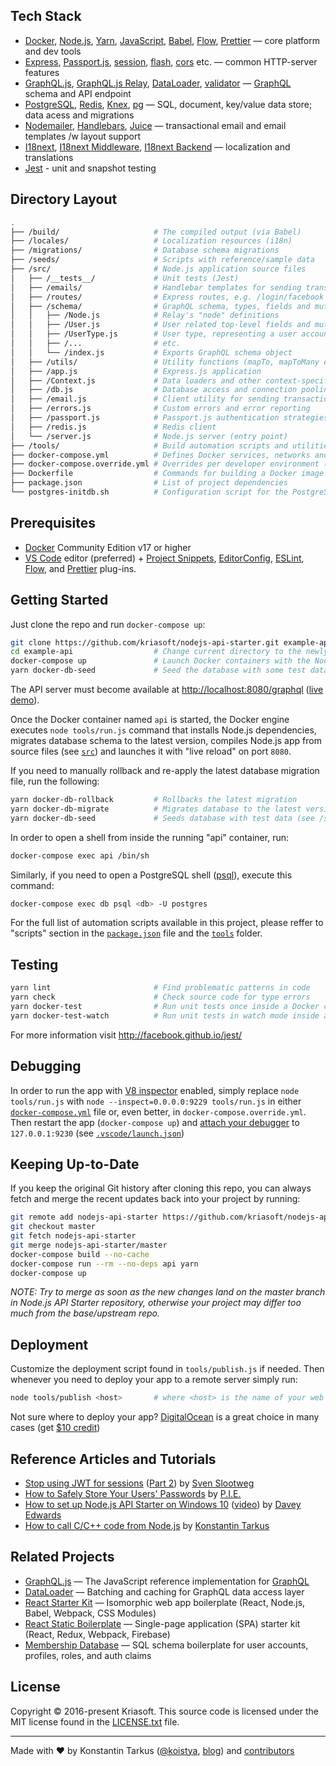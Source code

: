 ## Tech Stack

* [Docker][docker], [Node.js][node], [Yarn][yarn], [JavaScript][js], [Babel][babel], [Flow][flow], [Prettier][prettier] — core platform and dev tools
* [Express][express], [Passport.js][passport], [session][session], [flash][flash], [cors][cors] etc. — common HTTP-server features
* [GraphQL.js][gqljs], [GraphQL.js Relay][gqlrelay], [DataLoader][loader], [validator][validator] — [GraphQL][gql] schema and API endpoint
* [PostgreSQL][pg], [Redis][redis], [Knex][knex], [pg][nodepg] — SQL, document, key/value data store; data acess and migrations
* [Nodemailer][mailer], [Handlebars][hbs], [Juice][juice] — transactional email and email templates /w layout support
* [I18next][i18next], [I18next Middleware][i18nextmid], [I18next Backend][i18nextback] — localization and translations
* [Jest][jest] - unit and snapshot testing

## Directory Layout

```bash
.
├── /build/                     # The compiled output (via Babel)
├── /locales/                   # Localization resources (i18n)
├── /migrations/                # Database schema migrations
├── /seeds/                     # Scripts with reference/sample data
├── /src/                       # Node.js application source files
│   ├── /__tests__/             # Unit tests (Jest)
│   ├── /emails/                # Handlebar templates for sending transactional email
│   ├── /routes/                # Express routes, e.g. /login/facebook
│   ├── /schema/                # GraphQL schema, types, fields and mutations
│   │   ├── /Node.js            # Relay's "node" definitions
│   │   ├── /User.js            # User related top-level fields and mutations
│   │   ├── /UserType.js        # User type, representing a user account (id, emails, etc.)
│   │   ├── /...                # etc.
│   │   └── /index.js           # Exports GraphQL schema object
│   ├── /utils/                 # Utility functions (mapTo, mapToMany etc.)
│   ├── /app.js                 # Express.js application
│   ├── /Context.js             # Data loaders and other context-specific stuff
│   ├── /db.js                  # Database access and connection pooling (via Knex)
│   ├── /email.js               # Client utility for sending transactional email
│   ├── /errors.js              # Custom errors and error reporting
│   ├── /passport.js            # Passport.js authentication strategies
│   ├── /redis.js               # Redis client
│   └── /server.js              # Node.js server (entry point)
├── /tools/                     # Build automation scripts and utilities
├── docker-compose.yml          # Defines Docker services, networks and volumes
├── docker-compose.override.yml # Overrides per developer environment (not under source control)
├── Dockerfile                  # Commands for building a Docker image for production
├── package.json                # List of project dependencies
└── postgres-initdb.sh          # Configuration script for the PostgreSQL Docker container
```


## Prerequisites

* [Docker][docker] Community Edition v17 or higher
* [VS Code][code] editor (preferred) + [Project Snippets][vcsnippets],
  [EditorConfig][vceditconfig], [ESLint][vceslint], [Flow][vcflow], and [Prettier][vcprettier]
  plug-ins.


## Getting Started

Just clone the repo and run `docker-compose up`:

```bash
git clone https://github.com/kriasoft/nodejs-api-starter.git example-api
cd example-api                  # Change current directory to the newly created one
docker-compose up               # Launch Docker containers with the Node.js API app running inside
yarn docker-db-seed             # Seed the database with some test data
```

The API server must become available at [http://localhost:8080/graphql](http://localhost:8080/graphql)
([live demo][demo]).

Once the Docker container named `api` is started, the Docker engine executes `node tools/run.js`
command that installs Node.js dependencies, migrates database schema to the latest version,
compiles Node.js app from source files (see [`src`](./src)) and launches it with "live reload"
on port `8080`.

If you need to manually rollback and re-apply the latest database migration file, run the following:

```bash
yarn docker-db-rollback         # Rollbacks the latest migration
yarn docker-db-migrate          # Migrates database to the latest version (see /migrates folder)
yarn docker-db-seed             # Seeds database with test data (see /seeds folder)
```

In order to open a shell from inside the running "api" container, run:

```bash
docker-compose exec api /bin/sh
```

Similarly, if you need to open a PostgreSQL shell ([psql][psql]), execute this command:

```bash
docker-compose exec db psql <db> -U postgres
```

For the full list of automation scripts available in this project, please reffer to "scripts"
section in the [`package.json`](./package.json) file and the [`tools`](./tools) folder.


## Testing

```bash
yarn lint                       # Find problematic patterns in code
yarn check                      # Check source code for type errors
yarn docker-test                # Run unit tests once inside a Docker container
yarn docker-test-watch          # Run unit tests in watch mode inside a Docker container
```

For more information visit http://facebook.github.io/jest/


## Debugging

In order to run the app with [V8 inspector][v8debug] enabled, simply replace `node tools/run.js`
with `node --inspect=0.0.0.0:9229 tools/run.js` in either [`docker-compose.yml`](docker-compose.yml)
file or, even better, in `docker-compose.override.yml`. Then restart the app (`docker-compose up`) and
[attach your debugger][vsdebug] to `127.0.0.1:9230` (see [`.vscode/launch.json`](./.vscode/launch.json))

## Keeping Up-to-Date

If you keep the original Git history after cloning this repo, you can always fetch and merge
the recent updates back into your project by running:

```bash
git remote add nodejs-api-starter https://github.com/kriasoft/nodejs-api-starter.git
git checkout master
git fetch nodejs-api-starter
git merge nodejs-api-starter/master
docker-compose build --no-cache
docker-compose run --rm --no-deps api yarn
docker-compose up
```

*NOTE: Try to merge as soon as the new changes land on the master branch in Node.js API Starter
repository, otherwise your project may differ too much from the base/upstream repo.*

## Deployment

Customize the deployment script found in `tools/publish.js` if needed. Then whenever you need to
deploy your app to a remote server simply run:

```bash
node tools/publish <host>       # where <host> is the name of your web server (see ~/.ssh/config)
```

Not sure where to deploy your app? [DigitalOcean][do] is a great choice in many cases (get [$10 credit][do])

## Reference Articles and Tutorials

* [Stop using JWT for sessions](http://cryto.net/~joepie91/blog/2016/06/13/stop-using-jwt-for-sessions/)
  ([Part 2](http://cryto.net/~joepie91/blog/2016/06/19/stop-using-jwt-for-sessions-part-2-why-your-solution-doesnt-work/))
  by [Sven Slootweg](https://github.com/joepie91)
* [How to Safely Store Your Users' Passwords](https://paragonie.com/blog/2016/02/how-safely-store-password-in-2016)
  by [P.I.E.](https://paragonie.com/)
* [How to set up Node.js API Starter on Windows 10](https://medium.com/@daveyedwards/how-to-setup-kriasofts-nodejs-api-starter-on-windows-10-a092d6e34882)
  ([video](https://youtu.be/IV4IsYyfdKI)) by [Davey Edwards](https://twitter.com/daveyedwards)
* [How to call C/C++ code from Node.js](https://medium.com/@tarkus/how-to-call-c-c-code-from-node-js-86a773033892)
  by [Konstantin Tarkus](https://twitter.com/koistya)


## Related Projects

* [GraphQL.js](https://github.com/graphql/graphql-js) — The JavaScript reference implementation for [GraphQL](http://graphql.org/)
* [DataLoader](https://github.com/facebook/dataloader) — Batching and caching for GraphQL data access layer
* [React Starter Kit](https://github.com/kriasoft/react-starter-kit) — Isomorphic web app boilerplate (React, Node.js, Babel, Webpack, CSS Modules)
* [React Static Boilerplate](https://github.com/kriasoft/react-static-boilerplate) — Single-page application (SPA) starter kit (React, Redux, Webpack, Firebase)
* [Membership Database](https://github.com/membership/membership.db) — SQL schema boilerplate for user accounts, profiles, roles, and auth claims


## License

Copyright © 2016-present Kriasoft. This source code is licensed under the MIT license found in the
[LICENSE.txt](https://github.com/kriasoft/nodejs-api-starter/blob/master/LICENSE.txt) file.

---
Made with ♥ by Konstantin Tarkus ([@koistya](https://twitter.com/koistya), [blog](https://medium.com/@tarkus)) and [contributors](https://github.com/kriasoft/nodejs-api-starter/graphs/contributors)


[nodejskit]: https://github.com/kriasoft/nodejs-api-starter
[rsk]: https://github.com/kriasoft/react-starter-kit
[rsb]: https://github.com/kriasoft/react-static-boilerplate
[node]: https://nodejs.org
[js]: https://developer.mozilla.org/docs/Web/JavaScript
[babel]: http://babeljs.io/
[flow]: https://flow.org/
[prettier]: https://prettier.io/
[gql]: http://graphql.org/
[gqljs]: https://github.com/graphql/graphql-js
[gqlrelay]: https://github.com/graphql/graphql-relay-js
[yarn]: https://yarnpkg.com
[demo]: https://graphql-demo.kriasoft.com/
[express]: http://expressjs.com/
[session]: https://github.com/expressjs/session
[flash]: https://github.com/expressjs/flash
[cors]: https://github.com/expressjs/cors
[pg]: https://www.postgresql.org/
[nodepg]: https://github.com/brianc/node-postgres
[psql]: https://www.postgresql.org/docs/current/static/app-psql.html
[do]: https://m.do.co/c/eef302dbae9f
[code]: https://code.visualstudio.com/
[vcsnippets]: https://marketplace.visualstudio.com/items?itemName=rebornix.project-snippets
[vceditconfig]: https://marketplace.visualstudio.com/items?itemName=EditorConfig.EditorConfig
[vceslint]: https://marketplace.visualstudio.com/items?itemName=dbaeumer.vscode-eslint
[vcflow]: https://marketplace.visualstudio.com/items?itemName=flowtype.flow-for-vscode
[vcprettier]: https://marketplace.visualstudio.com/items?itemName=esbenp.prettier-vscode
[docker]: https://www.docker.com/community-edition
[compose]: https://docs.docker.com/compose/
[v8debug]: https://chromedevtools.github.io/debugger-protocol-viewer/v8/
[vsdebug]: https://code.visualstudio.com/Docs/editor/debugging
[passport]: http://passportjs.org/
[redis]: https://redis.io/
[knex]: http://knexjs.org/
[loader]: https://github.com/facebook/dataloader
[validator]: https://github.com/chriso/validator.js
[mailer]: https://nodemailer.com/
[hbs]: http://handlebarsjs.com/
[juice]: https://github.com/Automattic/juice
[i18next]: https://www.i18next.com/
[i18nextmid]: https://github.com/i18next/i18next-express-middleware
[i18nextback]: https://github.com/i18next/i18next-node-fs-backend
[jest]: http://facebook.github.io/jest/
[gitter]: https://gitter.im/kriasoft/nodejs-api-starter
